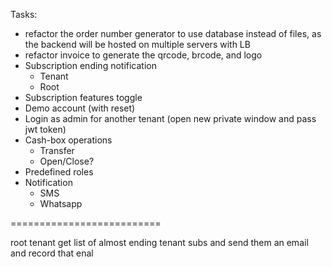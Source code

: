 ﻿Tasks:
- refactor the order number generator to use database instead of files, as the backend will be hosted on multiple servers with LB
- refactor invoice to generate the qrcode, brcode, and logo
- Subscription ending notification
  - Tenant
  - Root
- Subscription features toggle
- Demo account (with reset)
- Login as admin for another tenant (open new private window and pass jwt token)
- Cash-box operations
  - Transfer
  - Open/Close?
- Predefined roles
- Notification
  - SMS
  - Whatsapp



==========================


root tenant get list of almost ending tenant subs and send them an email and record that enal